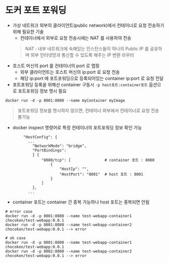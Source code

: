 # 도커 포트 포워딩
* 가상 네트워크 외부의 클라이언트(public network)에서 컨테이너로 요청 전송하기 위해 필요한 기술
  * 컨테이너에서 외부로 요청 전송시에는 NAT 를 사용하여 전송
  > NAT : 내부 네트워크에 속해있는 인스턴스들이 하나의 Public IP 를 공유하며 외부 인터넷망과 통신할 수 있도록 해주는 IP 변환 라우터
* 호스트 머신의 port 를 컨테이너의 port 로 맵핑
  * 외부 클라이언트는 호스트 머신의 ip:port 로 요청 전송
  * 해당 ip:port 에 포트포워딩으로 등록되어있는 container ip:port 로 요청 전달
* 포트포워딩 등록을 위해선 container 구동시 `-p host포트:container포트` 옵션으로 포트포워딩 정보 명시 필요
```shell
docker run -d -p 8001:8080 --name myContainer myImage
```
> 포트포워딩 정보를 명시하지 않으면, 컨테이너 외부에서 컨테이너로 요청 전송 불가능

* docker inspect 명령어로 특정 컨테이너의 포트포워딩 정보 확인 가능
```shell
        "HostConfig": {
          ...
            "NetworkMode": "bridge",
            "PortBindings":
            } {
                "8080/tcp": [               # container 포트 : 8080
                    {
                        "HostIp": "",
                        "HostPort": "8001"  # host 포트 : 8001
                    }
                ]
            },
          ...
```

* container 포트는 container 간 중복 가능하나 host 포트는 중복되면 안됨

```shell
# error case
docker run -d -p 8001:8080 --name test-webapp-container1 chocokon/test-webapp:0.0.1
docker run -d -p 8001:8080 --name test-webapp-container2 chocokon/test-webapp:0.0.1 --> error

# ok case
docker run -d -p 8001:8080 --name test-webapp-container1 chocokon/test-webapp:0.0.1
docker run -d -p 8002:8080 --name test-webapp-container2 chocokon/test-webapp:0.0.1 --> error
```
